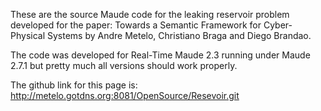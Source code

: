 These are the source Maude code for the leaking reservoir problem developed 
for the paper: Towards a Semantic Framework for Cyber-Physical Systems
by Andre Metelo, Christiano Braga and Diego Brandao.

The code was developed for Real-Time Maude 2.3 running under Maude 2.7.1 but
pretty much all versions should work properly.

The github link for this page is:
http://metelo.gotdns.org:8081/OpenSource/Resevoir.git
